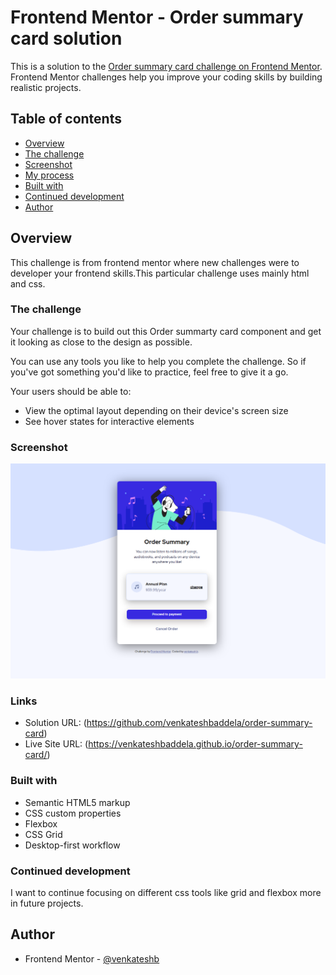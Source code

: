 # Frontend Mentor - Order summary card solution

This is a solution to the [Order summary card challenge on Frontend Mentor](https://www.frontendmentor.io/challenges/order-summary-component-QlPmajDUj). Frontend Mentor challenges help you improve your coding skills by building realistic projects.

## Table of contents

- [Overview](#overview)
- [The challenge](#the-challenge)
- [Screenshot](#screenshot)
- [My process](#my-process)
- [Built with](#built-with)
- [Continued development](#continued-development)
- [Author](#author)

## Overview

This challenge is from frontend mentor where new challenges were to developer your frontend skills.This particular challenge uses mainly html and css.

### The challenge

Your challenge is to build out this Order summarty card component and get it looking as close to the design as possible.

You can use any tools you like to help you complete the challenge. So if you've got something you'd like to practice, feel free to give it a go.

Your users should be able to:

- View the optimal layout depending on their device's screen size
- See hover states for interactive elements

### Screenshot

![](https://github.com/venkateshbaddela/order-summary-card/blob/master/screenshot/screenshot.png)

### Links

- Solution URL: (https://github.com/venkateshbaddela/order-summary-card)
- Live Site URL: (https://venkateshbaddela.github.io/order-summary-card/)

### Built with

- Semantic HTML5 markup
- CSS custom properties
- Flexbox
- CSS Grid
- Desktop-first workflow

### Continued development

I want to continue focusing on different css tools like grid and flexbox more in future projects.

## Author

- Frontend Mentor - [@venkateshb](https://www.frontendmentor.io/profile/yourusername)

